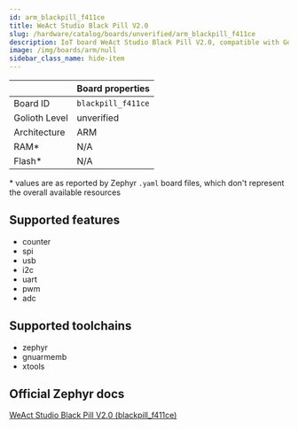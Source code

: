 ```yaml
---
id: arm_blackpill_f411ce
title: WeAct Studio Black Pill V2.0
slug: /hardware/catalog/boards/unverified/arm_blackpill_f411ce
description: IoT board WeAct Studio Black Pill V2.0, compatible with Golioth at unverified level.
image: /img/boards/arm/null
sidebar_class_name: hide-item
---
```


[//]: # (This is an auto-generated file, do not edit! Changes to it will be lost upon re-generation)



|                | Board properties     |
| -------------  | -------------------- |
| Board ID       | `blackpill_f411ce` |
| Golioth Level  | unverified       |
| Architecture   | ARM |
| RAM*           | N/A |
| Flash*         | N/A |

\* values are as reported by Zephyr `.yaml` board files, which don't represent the overall available resources



## Supported features

* counter
* spi
* usb
* i2c
* uart
* pwm
* adc

## Supported toolchains

* zephyr
* gnuarmemb
* xtools

## Official Zephyr docs

[WeAct Studio Black Pill V2.0 (blackpill_f411ce)](https://docs.zephyrproject.org/latest/boards/arm/blackpill_f411ce/doc/index.html)
